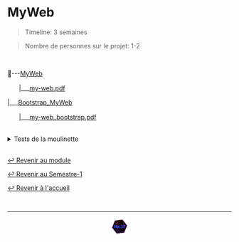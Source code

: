 # MyWeb

> Timeline: 3 semaines

> Nombre de personnes sur le projet: 1-2

<br>

📂---[MyWeb](https://github.com/Studio-17/Epitech-Subjects/tree/main/Semester-1/B-NSA-100/My_web/MyWeb)

ㅤㅤ|\_\_\_[my-web.pdf](https://github.com/Studio-17/Epitech-Subjects/blob/main/Semester-1/B-NSA-100/My_web/MyWeb/my-web.pdf)

|\_\_\_[Bootstrap_MyWeb](https://github.com/Studio-17/Epitech-Subjects/tree/main/Semester-1/B-NSA-100/My_web/Bootstrap_MyWeb)

ㅤㅤ|\_\_\_[my-web_bootstrap.pdf](https://github.com/Studio-17/Epitech-Subjects/blob/main/Semester-1/B-NSA-100/My_web/Bootstrap_MyWeb/my-web_bootstrap.pdf)

<br>

<details>
<summary> Tests de la moulinette </summary>
<table align="center">
    <thead>
    <tr>
            <td colspan="2" align="center"><strong>DEFENSE</strong></td>
    </tr>
        <tr>
            <th>SOMMAIRE</th>
            <th>NOTATION</th>
        </tr>
    </thead>
    <tbody>
        <tr>
            <td rowspan="1">Archlinux - Partitioning</td>
            <td rowspan="1" style="text-align: center;">?/3</td>
        </tr>
        <tr>
            <td rowspan="1">Archlinux - Environment</td>
            <td rowspan="1" style="text-align: center;">?/3</td>
        </tr>
        <tr>
            <td rowspan="1">Archlinx - Locales</td>
            <td rowspan="1" style="text-align: center;">?/0.5</td>
        </tr>
        <tr>
            <td rowspan="1">Archlinux - Groups and users</td>
            <td rowspan="1" style="text-align: center;">?/1</td>
        </tr>
        <tr>
            <td rowspan="1">Archlinux - Permissions</td>
            <td rowspan="1" style="text-align: center;">?/2</td>
        </tr>
        <tr>
            <td rowspan="1">Archlinux - Accessing Debian</td>
            <td rowspan="1" style="text-align: center;">?/2</td>
        </tr>
        <tr>
            <td rowspan="1">Archlinux - SSH Server</td>
            <td rowspan="1" style="text-align: center;">?/1</td>
        </tr>
        <tr>
            <td rowspan="1">Debian - Partitioning</td>
            <td rowspan="1" style="text-align: center;">?/2</td>
        </tr>
        <tr>
            <td rowspan="1">Debian - Environnement </td>
            <td rowspan="1" style="text-align: center;">?/1</td>
        </tr>
        <tr>
            <td rowspan="1">Debian - Locales</td>
            <td rowspan="1" style="text-align: center;">?/0.5</td>
        </tr>
        <tr>
            <td rowspan="1">Debian - Groups and Users</td>
            <td rowspan="1" style="text-align: center;">?/2</td>
        </tr>
        <tr>
            <td rowspan="1">Debian - Permissions</td>
            <td rowspan="1" style="text-align: center;">?/2</td>
        </tr>
        <tr>
            <td rowspan="1">Debian - SSH Server</td>
            <td rowspan="1" style="text-align: center;">?/1</td>
        </tr>
        <tr>
            <td rowspan="1">Ubuntu - Packages</td>
            <td rowspan="1" style="text-align: center;">?/2</td>
        </tr>
        <tr>
            <td rowspan="1">Ubuntu - intra.asrlab.lan</td>
            <td rowspan="1" style="text-align: center;">?/5</td>
        </tr>
        <tr>
            <td rowspan="1">Ubuntu - intra-adm.asrlab.lan </td>
            <td rowspan="1" style="text-align: center;">?/5</td>
        </tr>
        <tr>
            <td rowspan="1">Ubuntu - SSH Server</td>
            <td rowspan="1" style="text-align: center;">?/1</td>
        </tr>
    </tbody>
</table>
</details>

<br>

[↩️ Revenir au module](https://github.com/Studio-17/Epitech-Subjects/tree/main/Semester-1/B-NSA-100)

[↩️ Revenir au Semestre-1](https://github.com/Studio-17/Epitech-Subjects/tree/main/Semester-1)

[↩️ Revenir à l'accueil](https://github.com/Studio-17/Epitech-Subjects)

<br>

---

<div align="center">

<a href="https://github.com/Studio-17" target="_blank"><img src="../../../assets/voc17.gif" width="40"></a>

</div>
